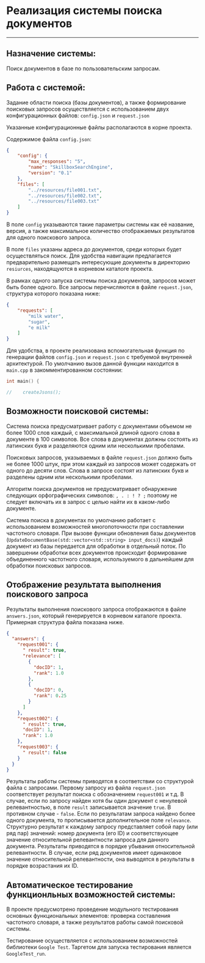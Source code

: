 # Реализация системы поиска документов
_______

## Назначение системы:
Поиск документов в базе по пользовательским запросам.

<!-- ## Краткое описание алгоритма поиска по запросу:
Поиск документов с использованием данной системы осуществляется с применением частотной библиотеки (словаря) и инвертированного индекса.
Частотная библиотека представляет собой ассоциативный контейнер, ключами которого являются уникальные слова из всей рассматриваемой базы документов. 
Значениями при ключах являются данные о частоте появления данного ключа в каждом из документов рассматриваемой базы. 

Например, рассмотрим базу из двух документов со следующим содержимым:

doc001: "milk", "sugar"

doc002: "sugar", "tree", "b"

В том случае содержимое частотной библиотеки будет следующим:

b: {1, 1}

milk: {0, 1}

sugar: {0, 1}, {1, 1}

tree: {1, 1}

Примечание: слова-ключи в библиотеке располагаются в алфавитном порядке, а нумерация документов начинается с нулевого значения. -->

## Работа с системой:
Задание области поиска (базы документов), а также формирование поисковых запросов осуществляется с использованием 
двух конфигурационных файлов: `config.json` и `request.json`

Указанные конфигурационные файлы располагаются в корне проекта.

Содержимое файла `config.json`:

```json
{
    "config": {
        "max_responses": "5",
        "name": "SkillboxSearchEngine",
        "version": "0.1"
    },
    "files": [
        "../resources/file001.txt",
        "../resources/file002.txt",
        "../resources/file003.txt"
    ]
}
```

В поле `config` указываются такие параметры системы как её название, версия, а также максимальное количество отображаемых результатов для одного поискового запроса. 

В поле `files` указаны адреса до документов, среди которых будет осуществляться поиск. Для удобства навигации предлагается предварительно размещать интересующие документы в директорию `resiurces`, находящуются в корневом каталоге проекта. 

В рамках одного запуска системы поиска документов, запросов может быть более одного. Все запросы перечисляются в файле `request.json`, структура которого показана ниже:

```json
{
    "requests": [
        "milk water",
        "sugar",
        "e milk"
    ]
}
```

Для удобства, в проекте реализована вспомогательная функция по генерации файлов `config.json` и `request.json` с требуемой внутренней архитектурой. По умолчанию вызов данной функции находится в `main.cpp` в закомментированном состоянии:

```c++
int main() {

//    createJsons();
```


## Возможности поисковой системы:
Система поиска предусматривает работу с документами объемом не более 1000 слов каждый, с максимальной длиной одного слова в документе в 100 символов. Все слова в документах должны состоять из латинских букв и разделяются одним или несколькими пробелами.

Поисковых запросов, указываемых в файле `request.json` должно быть не более 1000 штук, при этом каждый из запросов может содержать от одного до десяти слов. Слова в запросе состоят из латинских букв и разделены одним или несколькими пробелами. 

Алгоритм поиска документов не предусматривает обнаружение следующих орфографических символов: `, . : ! ? ;` поэтому не следует включать их в запрос с целью найти их в каком-либо документе.

Система поиска в документах по умолчанию работает с использованием возможностей многопоточности при составлении частотного словаря. При вызове функции обновления базы документов (`UpdateDocumentBase(std::vector<std::string> input_docs)`) каждый документ из базы передается для обработки в отдельный поток. По завершении обработки всех документов происходит формирование объединенного частотного словаря, используемого в дальнейшем для обработки поисковых запросов.
## Отображение результата выполнения поискового запроса
Результаты выполнения поискового запроса отображаются в файле `answers.json`, который генерируется в корневом каталоге проекта. Примерная структура файла показана ниже.

```json
{
  "answers": {
    "request001": {
      " result": true,
      "relevance": [
        {
          "docID": 1,
          "rank": 1.0
        },
        {
          "docID": 0,
          "rank": 0.25
        }
      ]
    },
    "request002": {
      " result": true,
      "docID": 1,
      "rank": 1.0
    },
    "request003": {
      " result": false
    }
  }
}
```

Результаты работы системы приводятся в соответствии со структурой файла с запросами. Первому запросу из файла 
`request.json` соответствует результат поиска с обозначением `request001` и т.д. В случае, если по запросу найден
хотя бы один документ с ненулевой релевантностью, в поле `result` записывается значение `true`. В противном случае - `false`.
Если по результатам запроса найдено более одного документа, то прописывается дополнительное поле `relevance`. Структурно 
результат к каждому запросу представляет собой пару (или ряд пар) значений: номер документа (его ID) и соответствующее значение относительной релевантности запроса для данного документа.
Результаты приводятся в порядке убывания относительной релевантности. В случае, если ряд документов имеет одинаковое
значение относительной релевантности, она выводятся в результаты в порядке возрастания их ID.

## Автоматическое тестирование функционльных возможностей системы:
В проекте предусмотрено проведение модульного тестирования основных функциональных элементов: проверка составления частотного словаря, а также результатов работы самой поисковой системы.

Тестирование осуществляется с использованием возможностей библиотеки `Google Test`. Таргетом для запуска тестирования является `GoogleTest_run`.

